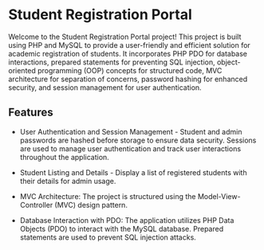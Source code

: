 
# Student Registration Portal

Welcome to the Student Registration Portal project! This project is built using PHP and MySQL to provide a user-friendly and efficient solution for academic registration of students. It incorporates PHP PDO for database interactions, prepared statements for preventing SQL injection, object-oriented programming (OOP) concepts for structured code, MVC architecture for separation of concerns, password hashing for enhanced security, and session management for user authentication.

## Features

- User Authentication and Session Management - Student and admin passwords are hashed before storage to ensure data security. Sessions are used to manage user authentication and track user interactions throughout the application.

- Student Listing and Details - Display a list of registered students with their details for admin usage.

- MVC Architecture: The project is structured using the Model-View-Controller (MVC) design pattern.

- Database Interaction with PDO: The application utilizes PHP Data Objects (PDO) to interact with the MySQL database. Prepared statements are used to prevent SQL injection attacks.
